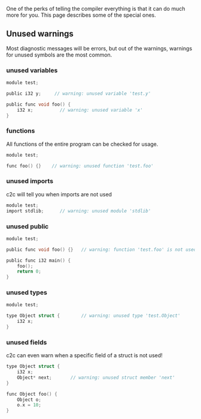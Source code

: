 
One of the perks of telling the compiler everything is that it can do much more
for you. This page describes some of the special ones.

## Unused warnings
Most diagnostic messages will be errors, but out of the warnings, warnings for unused
symbols are the most common.

### unused variables

```c
module test;

public i32 y;     // warning: unused variable 'test.y'

public func void foo() {
    i32 x;          // warning: unused variable 'x'
}
```

### functions
All functions of the entire program can be checked for usage.

```c
module test;

func foo() {}    // warning: unused function 'test.foo'
```

### unused imports
c2c will tell you when imports are not used

```c
module test;
import stdlib;      // warning: unused module 'stdlib'
```

### unused public

```c
module test;

public func void foo() {}   // warning: function 'test.foo' is not used public

public func i32 main() {
    foo();
    return 0;
}
```

### unused types
```c
module test;

type Object struct {        // warning: unused type 'test.Object'
    i32 x;
}
```

### unused fields
c2c can even warn when a specific field of a struct is not used!

```c
type Object struct {
    i32 x;
    Object* next;       // warning: unused struct member 'next'
}

func Object foo() {
    Object o;
    o.x = 10;
}
```

